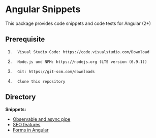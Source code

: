 # Angular Snippets
This package provides code snippets and code tests for Angular (2+)


## Prerequisite
1.       Visual Studio Code: https://code.visualstudio.com/Download
2.       Node.js und NPM: https://nodejs.org (LTS version (6.9.1))
3.       Git: https://git-scm.com/downloads 
4.       Clone this repository

## Directory
**Snippets:**

- [Observable and async pipe](https://github.com/gassmannT/AngularSnippets/tree/master/app/async)
- [SEO features](https://github.com/gassmannT/AngularSnippets/tree/master/app/seo)
- [Forms in Angular](https://github.com/gassmannT/AngularSnippets/tree/master/app/forms)


